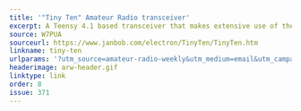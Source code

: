 ```yaml
---
title: '"Tiny Ten" Amateur Radio transceiver'
excerpt: A Teensy 4.1 based transceiver that makes extensive use of the OpenAudio_ArduinoLibrary.
source: W7PUA
sourceurl: https://www.janbob.com/electron/TinyTen/TinyTen.htm
linkname: tiny-ten
urlparams: '?utm_source=amateur-radio-weekly&utm_medium=email&utm_campaign=newsletter'
headerimage: arw-header.gif
linktype: link
order: 8
issue: 371
---
```

